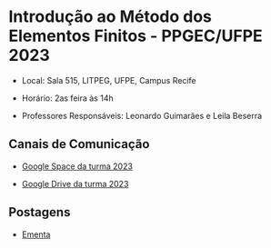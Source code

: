 # Introdução ao Método dos Elementos Finitos - PPGEC/UFPE 2023

- Local: Sala 515, LITPEG, UFPE, Campus Recife
- Horário: 2as feira às 14h

- Professores Responsáveis: 
Leonardo Guimarães e Leila Beserra

## Canais de Comunicação

- [Google Space da turma 2023]()

- [Google Drive da turma 2023]()

## Postagens

- [Ementa]()

